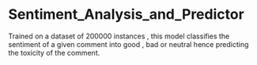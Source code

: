 # Sentiment_Analysis_and_Predictor
Trained on a dataset of 200000 instances , this model classifies the sentiment of a given comment into good , bad or neutral hence predicting the toxicity of the comment.
